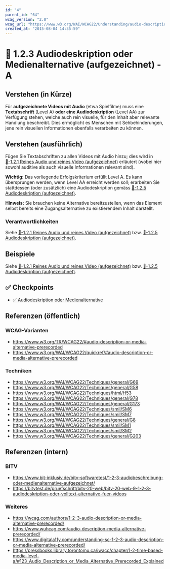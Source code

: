 ```yaml
---
id: "4"
parent_id: "64"
wcag_version: "2.0"
wcag_url: "https://www.w3.org/WAI/WCAG22/Understanding/audio-description-or-media-alternative-prerecorded.html"
created_at: "2015-08-04 14:35:59"
---
```


# 📜 1.2.3 Audiodeskription oder Medienalternative (aufgezeichnet) - A

## Verstehen (in Kürze)

Für **aufgezeichnete Videos mit Audio** (etwa Spielfilme) muss eine **Textabschrift** (Level A) **oder eine Audiodeskription** (Level AA) zur Verfügung stehen, welche auch rein visuelle, für den Inhalt aber relevante Handlung beschreibt. Dies ermöglicht es Menschen mit Sehbehinderungen, jene rein visuellen Informationen ebenfalls verarbeiten zu können.

## Verstehen (ausführlich)

Fügen Sie Textabschriften zu allen Videos mit Audio hinzu; dies wird in [📜-1.2.1 Reines Audio und reines Video (aufgezeichnet)](/de/wcag/1.2.1-reines-audio-und-reines-video-aufgezeichnet) erläutert (wobei hier sowohl auditive als auch visuelle Informationen relevant sind).

**Wichtig:** Das vorliegende Erfolgskriterium erfüllt Level A. Es kann übersprungen werden, wenn Level AA erreicht werden soll; erarbeiten Sie stattdessen (oder zusätzlich) eine Audiodeskription gemäss [📜-1.2.5 Audiodeskription (aufgezeichnet)](/de/wcag/1.2.5-audiodeskription-aufgezeichnet).

**Hinweis:** Sie brauchen keine Alternative bereitzustellen, wenn das Element selbst bereits eine Zugangsalternative zu existierendem Inhalt darstellt.

### Verantwortlichkeiten

Siehe [📜-1.2.1 Reines Audio und reines Video (aufgezeichnet)](/de/wcag/1.2.1-reines-audio-und-reines-video-aufgezeichnet) bzw. [📜-1.2.5 Audiodeskription (aufgezeichnet)](/de/wcag/1.2.5-audiodeskription-aufgezeichnet).

## Beispiele

Siehe [📜-1.2.1 Reines Audio und reines Video (aufgezeichnet)](/de/wcag/1.2.1-reines-audio-und-reines-video-aufgezeichnet) bzw. [📜-1.2.5 Audiodeskription (aufgezeichnet)](/de/wcag/1.2.5-audiodeskription-aufgezeichnet).

## ✅ Checkpoints

- [✅ Audiodeskription oder Medienalternative](audiodeskription-oder-medienalternative)

## Referenzen (öffentlich)

### WCAG-Varianten
- <https://www.w3.org/TR/WCAG22/#audio-description-or-media-alternative-prerecorded>
- <https://www.w3.org/WAI/WCAG22/quickref/#audio-description-or-media-alternative-prerecorded>

### Techniken
- <https://www.w3.org/WAI/WCAG22/Techniques/general/G69>
- <https://www.w3.org/WAI/WCAG22/Techniques/general/G58>
- <https://www.w3.org/WAI/WCAG22/Techniques/html/H53>
- <https://www.w3.org/WAI/WCAG22/Techniques/general/G78>
- <https://www.w3.org/WAI/WCAG22/Techniques/general/G173>
- <https://www.w3.org/WAI/WCAG22/Techniques/smil/SM6>
- <https://www.w3.org/WAI/WCAG22/Techniques/smil/SM7>
- <https://www.w3.org/WAI/WCAG22/Techniques/general/G8>
- <https://www.w3.org/WAI/WCAG22/Techniques/smil/SM1>
- <https://www.w3.org/WAI/WCAG22/Techniques/smil/SM2>
- <https://www.w3.org/WAI/WCAG22/Techniques/general/G203>

## Referenzen (intern)

### BITV
- <https://www.bit-inklusiv.de/bitv-softwaretest/1-2-3-audiobeschreibung-oder-medienalternative-aufgezeichnet/>
- <https://bitvtest.de/pruefschritt/bitv-20-web/bitv-20-web-9-1-2-3-audiodeskription-oder-volltext-alternative-fuer-videos>

### Weiteres
- <https://wcag.com/authors/1-2-3-audio-description-or-media-alternative-prerecorded/>
- <https://www.wuhcag.com/audio-description-media-alternative-prerecorded/>
- <https://www.digitala11y.com/understanding-sc-1-2-3-audio-description-or-media-alternative-prerecorded/>
- <https://pressbooks.library.torontomu.ca/iwacc/chapter/1-2-time-based-media-level-a/#123_Audio_Description_or_Media_Alternative_Prerecorded_Explained>
